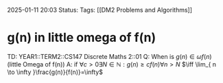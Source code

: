 2025-01-11 20:03
Status: 
Tags: [[DM2 Problems and Algorithms]]
# g(n) in little omega of f(n)

TD: YEAR1::TERM2::CS147 Discrete Maths 2::01 
Q: When is $g(n) ∈ \omega f(n)$ (little Omega of f(n))
A: if $\forall c>0 \exists N \in \mathbb{N}:g(n) \geq cf(n)\forall n>N$ 
$\iff \lim_{ n \to \infty }\frac{g(n)}{f(n)}=\infty$
<!--ID: 1736628462538-->

